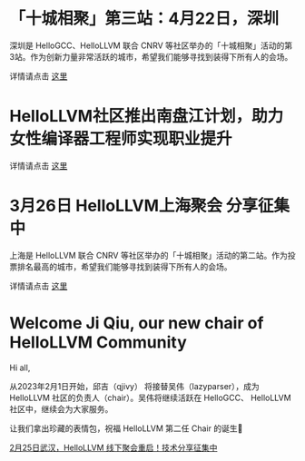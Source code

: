 # 「十城相聚」第三站：4月22日，深圳

深圳是 HelloGCC、HelloLLVM 联合 CNRV 等社区举办的「十城相聚」活动的第3站。作为创新力量非常活跃的城市，希望我们能够寻找到装得下所有人的会场。

详情请点击 [这里](meetups/2023-04-22-Shenzhen.md)

# HelloLLVM社区推出南盘江计划，助力女性编译器工程师实现职业提升

详情请点击 [这里](nanpanjiang-project-announcement.md)

# 3月26日 HelloLLVM上海聚会 分享征集中

上海是 HelloLLVM 联合 CNRV 等社区举办的「十城相聚」活动的第二站。作为投票排名最高的城市，希望我们能够寻找到装得下所有人的会场。

详情请点击 [这里](meetups/2023-03-26-Shanghai.md)

# Welcome Ji Qiu, our new chair of HelloLLVM Community

Hi  all,

从2023年2月1日开始，邱吉（qjivy） 将接替吴伟（lazyparser），成为 HelloLLVM 社区的负责人（chair）。吴伟将继续活跃在 HelloGCC、 HelloLLVM 社区中，继续会为大家服务。

让我们拿出珍藏的表情包，祝福 HelloLLVM 第二任 Chair 的诞生🎉

[2月25日武汉，HelloLLVM 线下聚会重启！技术分享征集中](meetups/2023-02-25.md)

